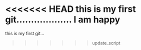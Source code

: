 <<<<<<< HEAD
this is my first git...................
I am happy
=======
this is my first git...
>>>>>>> update_script
